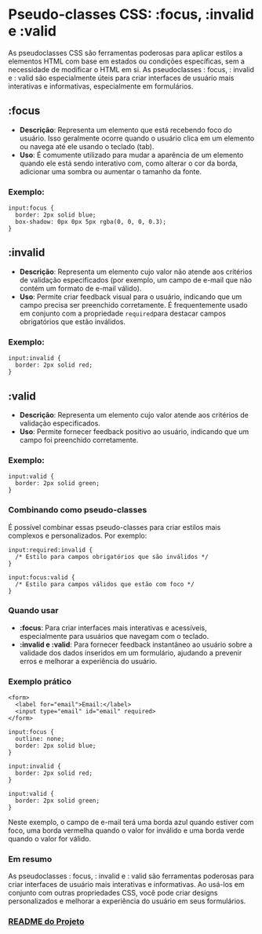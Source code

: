 # Pseudo-classes CSS: :focus, :invalid e :valid

As pseudoclasses CSS são ferramentas poderosas para aplicar estilos a elementos HTML com base em estados ou condições específicas, sem a necessidade de modificar o HTML em si. As pseudoclasses : focus, : invalid e : valid são especialmente úteis para criar interfaces de usuário mais interativas e informativas, especialmente em formulários.

## :focus

- **Descrição**: Representa um elemento que está recebendo foco do usuário. Isso geralmente ocorre quando o usuário clica em um elemento ou navega até ele usando o teclado (tab).
- **Uso**: É comumente utilizado para mudar a aparência de um elemento quando ele está sendo interativo com, como alterar o cor da borda, adicionar uma sombra ou aumentar o tamanho da fonte.
### Exemplo:

```
input:focus {
  border: 2px solid blue;
  box-shadow: 0px 0px 5px rgba(0, 0, 0, 0.3);
}
```

## :invalid

- **Descrição**: Representa um elemento cujo valor não atende aos critérios de validação especificados (por exemplo, um campo de e-mail que não contém um formato de e-mail válido).
- **Uso**: Permite criar feedback visual para o usuário, indicando que um campo precisa ser preenchido corretamente. É frequentemente usado em conjunto com a propriedade `required`para destacar campos obrigatórios que estão inválidos.
### Exemplo:

```
input:invalid {
  border: 2px solid red;
}
```

## :valid

- **Descrição**: Representa um elemento cujo valor atende aos critérios de validação especificados.
- **Uso**: Permite fornecer feedback positivo ao usuário, indicando que um campo foi preenchido corretamente.
### Exemplo:

```
input:valid {
  border: 2px solid green;
}
```

### Combinando como pseudo-classes

É possível combinar essas pseudo-classes para criar estilos mais complexos e personalizados. Por exemplo:

```
input:required:invalid {
  /* Estilo para campos obrigatórios que são inválidos */
}

input:focus:valid {
  /* Estilo para campos válidos que estão com foco */
}
```
### Quando usar

- **:focus**: Para criar interfaces mais interativas e acessíveis, especialmente para usuários que navegam com o teclado.
- **:invalid e :valid**: Para fornecer feedback instantâneo ao usuário sobre a validade dos dados inseridos em um formulário, ajudando a prevenir erros e melhorar a experiência do usuário.
### Exemplo prático

```
<form>
  <label for="email">Email:</label>
  <input type="email" id="email" required>
</form>
```

```
input:focus {
  outline: none;
  border: 2px solid blue;
}

input:invalid {
  border: 2px solid red;
}

input:valid {
  border: 2px solid green;
}
```

Neste exemplo, o campo de e-mail terá uma borda azul quando estiver com foco, uma borda vermelha quando o valor for inválido e uma borda verde quando o valor for válido.

### Em resumo

As pseudoclasses : focus, : invalid e : valid são ferramentas poderosas para criar interfaces de usuário mais interativas e informativas. Ao usá-los em conjunto com outras propriedades CSS, você pode criar designs personalizados e melhorar a experiência do usuário em seus formulários.

### [README do Projeto](./README.md)